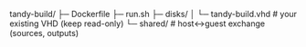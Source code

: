 tandy-build/
├─ Dockerfile
├─ run.sh
├─ disks/
│  └─ tandy-build.vhd        # your existing VHD (keep read-only)
└─ shared/                    # host<->guest exchange (sources, outputs)
